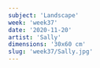 ```yaml
---
subject: 'Landscape'
week: 'week37'
date: '2020-11-20'
artist: 'Sally'
dimensions: '30x60 cm'
slug: 'week37/Sally.jpg'
---
```

